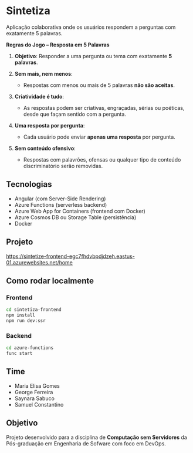 # Sintetiza

Aplicação colaborativa onde os usuários respondem a perguntas com exatamente 5 palavras.

**Regras do Jogo – Resposta em 5 Palavras**

1. **Objetivo**: Responder a uma pergunta ou tema com exatamente **5 palavras**.

2. **Sem mais, nem menos**:
   - Respostas com menos ou mais de 5 palavras **não são aceitas**.

3. **Criatividade é tudo**:
   - As respostas podem ser criativas, engraçadas, sérias ou poéticas, desde que façam sentido com a pergunta.

4. **Uma resposta por pergunta**:
   - Cada usuário pode enviar **apenas uma resposta** por pergunta.

5. **Sem conteúdo ofensivo**:
   - Respostas com palavrões, ofensas ou qualquer tipo de conteúdo discriminatório serão removidas.


## Tecnologias

- Angular (com Server-Side Rendering)
- Azure Functions (serverless backend)
- Azure Web App for Containers (frontend com Docker)
- Azure Cosmos DB ou Storage Table (persistência)
- Docker

## Projeto
https://sintetize-frontend-egc7fhdvbpdjdzeh.eastus-01.azurewebsites.net/home

## Como rodar localmente

### Frontend

```bash
cd sintetiza-frontend
npm install
npm run dev:ssr
```

### Backend
```bash
cd azure-functions
func start
```


## Time
- Maria Elisa Gomes
- George Ferreira
- Saynara Sabuco
- Samuel Constantino

## Objetivo

Projeto desenvolvido para a disciplina de **Computação sem Servidores** da Pós-graduação em Engenharia de Sofware com foco em DevOps.